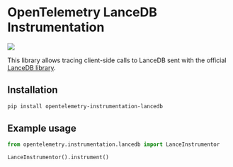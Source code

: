 # OpenTelemetry LanceDB Instrumentation

<a href="https://pypi.org/project/opentelemetry-instrumentation-lancedb/">
    <img src="https://badge.fury.io/py/opentelemetry-instrumentation-lancedb.svg">
</a>

This library allows tracing client-side calls to LanceDB sent with the official [LanceDB library](https://github.com/lancedb/lancedb).

## Installation

```bash
pip install opentelemetry-instrumentation-lancedb
```

## Example usage

```python
from opentelemetry.instrumentation.lancedb import LanceInstrumentor

LanceInstrumentor().instrument()
```
